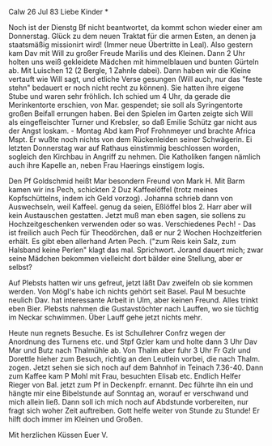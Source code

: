  Calw 26 Jul 83
Liebe Kinder <Marie>*

Noch ist der Dienstg Bf nicht beantwortet, da kommt schon wieder einer am Donnerstag. Glück zu dem neuen Traktat für die armen Esten, an denen ja staatsmäßig missionirt wird! (Immer neue Übertritte in Leal). 
Also gestern kam Dav mit Will zu großer Freude Marilis und des Kleinen. Dann 2 Uhr holten uns weiß gekleidete Mädchen mit himmelblauen und bunten Gürteln ab. Mit Luischen 12 (2 Bergle, 1 Zahnle dabei). Dann haben wir die Kleine vertauft wie Will sagt, und etliche Verse gesungen (Will auch, nur das "feste stehn" bedauert er noch nicht recht zu können). Sie hatten ihre eigene Stube und waren sehr fröhlich. Ich schied um 4 Uhr, da gerade die Merinkentorte erschien, von Mar. gespendet; sie soll als Syringentorte großen Beifall errungen haben. Bei den Spielen im Garten zeigte sich Will als eingefleischter Turner und Krebsler, so daß Emilie Schütz gar nicht aus der Angst loskam. - Montag Abd kam Prof Frohnmeyer und brachte Africa Mspt. Er wußte noch nichts von dem Rückenleiden seiner Schwägerin. Ei letzten Donnerstag war auf Rathaus einstimmig beschlossen worden, sogleich den Kirchbau in Angriff zu nehmen. Die Katholiken fangen nämlich auch ihre Kapelle an, neben Frau Haerings einstigem logis.

Den Pf Goldschmid heißt Mar besondern Freund von Mark H. Mit Barm kamen wir ins Pech, schickten 2 Duz Kaffeelöffel (trotz meines Kopfschüttelns, indem ich Geld vorzog). Johanna schrieb dann von Auswechseln, weil Kaffeel. genug da seien, Eßlöffel blos 2. Harr aber will kein Austauschen gestatten. Jetzt muß man eben sagen, sie sollens zu Hochzeitgeschenken verwenden oder so was. Verschiedenes Pech! - Das ist freilich auch Pech für Theodörchen, daß er nur 2 Wochen Hochzeitferien erhält. Es gibt eben allerhand Arten Pech. ("zum Reis kein Salz, zum Halsband keine Perlen" klagt das mal. Sprichwort. 
Jorand dauert mich; zwar seine Mädchen bekommen vielleicht dort bälder eine Stellung, aber er selbst?

Auf Plebsts hatten wir uns gefreut, jetzt läßt Dav zweifeln ob sie kommen werden. Von Mögl's habe ich nichts gehört seit Basel. Paul M besuchte neulich Dav. hat interessante Arbeit in Ulm, aber keinen Freund. Alles trinkt eben Bier. Plebsts nahmen die Gustavstöchter nach Lauffen, wo sie tüchtig im Neckar schwimmen. Über Lauff gehe jetzt nichts mehr.

Heute nun regnets Besuche. Es ist Schullehrer Confrz wegen der Anordnung des Turnens etc. und Stpf Gzler kam und holte dann 3 Uhr Dav Mar und Butz nach Thalmühle ab. Von Thalm aber fuhr 3 Uhr Fr Gzlr und Dorettle hieher zum Besuch, richtig an den Leutlein vorbei, die nach Thalm. zogen. Jetzt sehen sie sich noch auf dem Bahnhof in Teinach 7.36-40. Dann zum Kaffee kam P Mohl mit Frau, besuchten Elisab etc. Endlich Helfer Rieger von Bal. jetzt zum Pf in Deckenpfr. ernannt. Dec führte ihn ein und hängte mir eine Bibelstunde auf Sonntag an, worauf er verschwand und mich allein ließ. Dann soll ich mich noch auf Abdstunde vorbereiten, nur fragt sich woher Zeit auftreiben. Gott helfe weiter von Stunde zu Stunde! Er hilft doch immer im Kleinen und Großen.

 Mit herzlichen Küssen Euer V.
